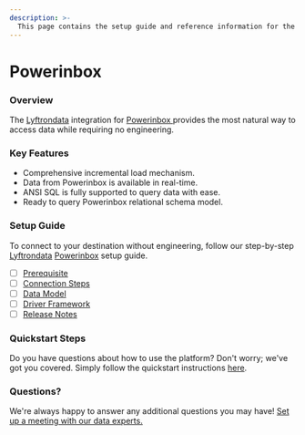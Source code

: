 ```yaml
---
description: >-
  This page contains the setup guide and reference information for the Powerinbox source connector.
---
```


# Powerinbox

### Overview

The [Lyftrondata](https://www.lyftrondata.com/) integration for [Powerinbox](https://www.lyftrondata.com/integration/powerinbox/)[ ](https://www.lyftrondata.com/integration/powerinbox/)provides the most natural way to access data while requiring no engineering.

### Key Features

* Comprehensive incremental load mechanism.
* Data from Powerinbox is available in real-time.&#x20;
* ANSI SQL is fully supported to query data with ease.
* Ready to query Powerinbox relational schema model.

### Setup Guide

To connect to your destination without engineering, follow our step-by-step [Lyftrondata](https://www.lyftrondata.com/)  [Powerinbox](https://www.lyftrondata.com/integration/powerinbox/) setup guide.

* [ ] [Prerequisite](../../marketing-analytics/powerinbox/prerequisite.md)
* [ ] [Connection Steps](../../marketing-analytics/powerinbox/connection-steps.md)
* [ ] [Data Model](../../marketing-analytics/powerinbox/data-model/)
* [ ] [Driver Framework](../../marketing-analytics/powerinbox/driver-framework/)
* [ ] [Release Notes](../../marketing-analytics/powerinbox/release-notes.md)

### Quickstart Steps

Do you have questions about how to use the platform? Don't worry; we've got you covered. Simply follow the quickstart instructions [here](../../../quickstart-steps.md).

### Questions? <a href="#questions" id="questions"></a>

We're always happy to answer any additional questions you may have! [Set up a meeting with our data experts.](https://www.lyftrondata.com/book-a-meeting/)

